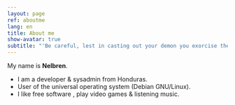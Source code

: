 ```yaml
---
layout: page
ref: aboutme
lang: en
title: About me
show-avatar: true
subtitle: "'Be careful, lest in casting out your demon you exorcise the best thing in you.' Friedrich Nietzsche"
---
```

My name is **Nelbren**. 

- I am a developer & sysadmin from Honduras. 
- User of the universal operating system (Debian GNU/Linux). 
- I like free software   , play video games  & listening music.

